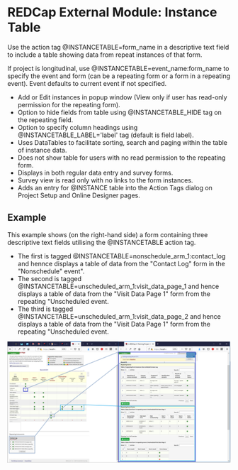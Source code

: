 # REDCap External Module: Instance Table

Use the action tag @INSTANCETABLE=form_name in a descriptive text field to include a table showing data from repeat instances of that form.

If project is longitudinal, use @INSTANCETABLE=event_name:form_name to specify the event and form (can be a repeating form or a form in a repeating event). Event defaults to current event if not specified.

* Add or Edit instances in popup window (View only if user has read-only permission for the repeating form).
* Option to hide fields from table using @INSTANCETABLE_HIDE tag on the repeating field.
* Option to specify column headings using @INSTANCETABLE_LABEL='label' tag (default is field label).
* Uses DataTables to facilitate sorting, search and paging within the table of instance data.
* Does not show table for users with no read permission to the repeating form.
* Displays in both regular data entry and survey forms.
* Survey view is read only with no links to the form instances.
* Adds an entry for @INSTANCE table into the Action Tags dialog on Project Setup and Online Designer pages.

## Example 
This example shows (on the right-hand side) a form containing three descriptive text fields utilising the @INSTANCETABLE action tag. 
* The first is tagged @INSTANCETABLE=nonschedule_arm_1:contact_log and hennce displays a table of data from the "Contact Log" form in the "Nonschedule" event".
* The second is tagged @INSTANCETABLE=unscheduled_arm_1:visit_data_page_1 and hence displays a table of data from the "Visit Data Page 1" form from the repeating "Unscheduled event.
* The third is tagged @INSTANCETABLE=unscheduled_arm_1:visit_data_page_2 and hence displays a table of data from the "Visit Data Page 1" form from the repeating "Unscheduled event.

![@INSTANCETABLE example](./instancetable.png)

